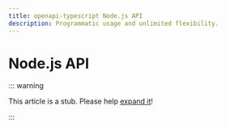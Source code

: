 ```yaml
---
title: openapi-typescript Node.js API
description: Programmatic usage and unlimited flexibility.
---
```


# Node.js API

::: warning

This article is a stub. Please help [expand it](https://github.com/drwpow/openapi-typescript/tree/main/docs/zh/)!

:::
